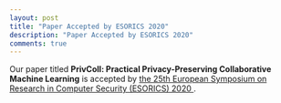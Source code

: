 ```yaml
---
layout: post
title: "Paper Accepted by ESORICS 2020"
description: "Paper Accepted by ESORICS 2020"
comments: true
---
```


Our paper titled <strong>PrivColl: Practical Privacy-Preserving Collaborative Machine Learning</strong> is accepted by
<a href="https://www.surrey.ac.uk/esorics-2020">the 25th European Symposium on Research in Computer Security (ESORICS) 2020 </a>. 
